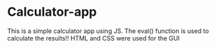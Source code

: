 # Calculator-app

This is a simple calculator app using JS. The eval() function is used to calculate the results!! HTML and CSS were used for the GUI
